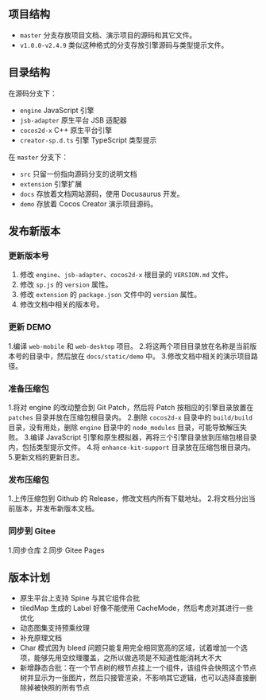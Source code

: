 ## 项目结构

- `master` 分支存放项目文档、演示项目的源码和其它文件。
- `v1.0.0-v2.4.9` 类似这种格式的分支存放引擎源码与类型提示文件。
  
## 目录结构

在源码分支下：

-  `engine` JavaScript 引擎
-  `jsb-adapter` 原生平台 JSB 适配器
-  `cocos2d-x` C++ 原生平台引擎
-  `creator-sp.d.ts` 引擎 TypeScript 类型提示

在 `master` 分支下：

- `src` 只留一份指向源码分支的说明文档
- `extension` 引擎扩展
- `docs` 存放着文档网站源码，使用 Docusaurus 开发。
- `demo` 存放着 Cocos Creator 演示项目源码。

## 发布新版本

### 更新版本号

1. 修改 `engine`、`jsb-adapter`、`cocos2d-x` 根目录的 `VERSION.md` 文件。
2. 修改 `sp.js` 的 `version` 属性。
3. 修改 `extension` 的 `package.json` 文件中的 `version` 属性。
4. 修改文档中相关的版本号。

### 更新 DEMO

1.编译 `web-mobile` 和 `web-desktop` 项目。
2.将这两个项目目录放在名称是当前版本号的目录中，然后放在 `docs/static/demo` 中。
3.修改文档中相关的演示项目路径。

### 准备压缩包

1.将对 engine 的改动整合到 Git Patch，然后将 Patch 按相应的引擎目录放置在 `patches` 目录并放在压缩包根目录内。
2.删除 `cocos2d-x` 目录中的 `build/build` 目录，没有用处，删除 `engine` 目录中的 `node_modules` 目录，可能导致解压失败。
3.编译 JavaScript 引擎和原生模拟器，再将三个引擎目录放到压缩包根目录内，包括类型提示文件。
4.将 `enhance-kit-support` 目录放在压缩包根目录内。
5.更新文档的更新日志。

### 发布压缩包

1.上传压缩包到 Github 的 Release，修改文档内所有下载地址。
2.将文档分出当前版本，并发布新版本文档。

### 同步到 Gitee

1.同步仓库
2.同步 Gitee Pages

## 版本计划

- 原生平台上支持 Spine 与其它组件合批
- tiledMap 生成的 Label 好像不能使用 CacheMode，然后考虑对其进行一些优化
- 动态图集支持预乘纹理
- 补充原理文档
- Char 模式因为 bleed 问题只能复用完全相同宽高的区域，试着增加一个选项，能够先用空纹理覆盖，之所以做选项是不知道性能消耗大不大
- 新增静态合批：在一个节点树的根节点挂上一个组件，该组件会快照这个节点树并显示为一张图片，然后只接管渲染，不影响其它逻辑，也可以选择直接删除掉被快照的所有节点
